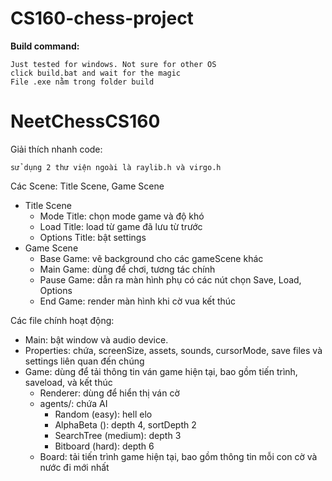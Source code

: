 # CS160-chess-project


**Build command:**

```
Just tested for windows. Not sure for other OS
click build.bat and wait for the magic 
File .exe nằm trong folder build
```

# NeetChessCS160

Giải thích nhanh code:

```
sử dụng 2 thư viện ngoài là raylib.h và virgo.h
```

Các Scene: Title Scene, Game Scene
- Title Scene
  - Mode Title: chọn mode game và độ khó
  - Load Title: load từ game đã lưu từ trước
  - Options Title: bật settings
- Game Scene
  - Base Game: vẽ background cho các gameScene khác
  - Main Game: dùng để chơi, tương tác chính
  - Pause Game: dẫn ra màn hình phụ có các nút chọn Save, Load, Options
  - End Game: render màn hình khi cờ vua kết thúc 

Các file chính hoạt động:
- Main: bật window và audio device.
- Properties: chứa, screenSize, assets, sounds, cursorMode, save files và settings liên quan đến chúng
- Game: dùng để tải thông tin ván game hiện tại, bao gồm tiến trình, saveload, và kết thúc
  - Renderer: dùng để hiển thị ván cờ
  - agents/: chứa AI
    - Random (easy): hell elo
    - AlphaBeta (): depth 4, sortDepth 2
    - SearchTree (medium): depth 3
    - Bitboard (hard): depth 6
  - Board: tải tiến trình game hiện tại, bao gồm thông tin mỗi con cờ và nước đi mới nhất

